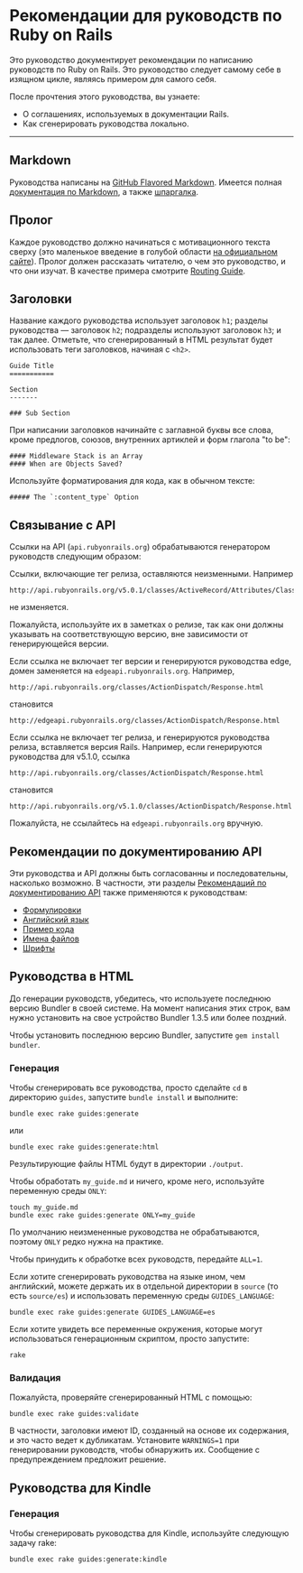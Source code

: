 Рекомендации для руководств по Ruby on Rails
==========================================

Это руководство документирует рекомендации по написанию руководств по Ruby on Rails. Это руководство следует самому себе в изящном цикле, являясь примером для самого себя.

После прочтения этого руководства, вы узнаете:

* О соглашениях, используемых в документации Rails.
* Как сгенерировать руководства локально.

--------------------------------------------------------------------------------

Markdown
--------

Руководства написаны на [GitHub Flavored Markdown](https://help.github.com/articles/github-flavored-markdown). Имеется полная [документация по Markdown](http://daringfireball.net/projects/markdown/syntax), а также [шпаргалка](http://daringfireball.net/projects/markdown/basics).

Пролог
------

Каждое руководство должно начинаться с мотивационного текста сверху (это маленькое введение в голубой области [на официальном сайте](http://guides.rubyonrails.org/index.html)). Пролог должен рассказать читателю, о чем это руководство, и что они изучат. В качестве примера смотрите [Routing Guide](http://guides.rubyonrails.org/routing.html).

Заголовки
---------

Название каждого руководства использует заголовок `h1`; разделы руководства — заголовок `h2`; подразделы используют заголовок `h3`; и так далее. Отметьте, что сгенерированный в HTML результат будет использовать теги заголовков, начиная с `<h2>`.

```
Guide Title
===========

Section
-------

### Sub Section
```

При написании  заголовков начинайте с заглавной буквы все слова, кроме предлогов, союзов, внутренних артиклей и форм глагола "to be":

```
#### Middleware Stack is an Array
#### When are Objects Saved?
```

Используйте форматирования для кода, как в обычном тексте:

```
##### The `:content_type` Option
```

Связывание с API
------------------

Ссылки на API (`api.rubyonrails.org`) обрабатываются генератором руководств следующим образом:

Ссылки, включающие тег релиза, оставляются неизменными. Например

```
http://api.rubyonrails.org/v5.0.1/classes/ActiveRecord/Attributes/ClassMethods.html
```

не изменяется.

Пожалуйста, используйте их в заметках о релизе, так как они должны указывать на соответствующую версию, вне зависимости от генерирующейся версии.

Если ссылка не включает тег версии и генерируются руководства edge, домен заменяется на `edgeapi.rubyonrails.org`. Например,

```
http://api.rubyonrails.org/classes/ActionDispatch/Response.html
```

становится

```
http://edgeapi.rubyonrails.org/classes/ActionDispatch/Response.html
```

Если ссылка не включает тег релиза, и генерируются руководства релиза, вставляется версия Rails. Например, если генерируются руководства для v5.1.0, ссылка

```
http://api.rubyonrails.org/classes/ActionDispatch/Response.html
```

становится

```
http://api.rubyonrails.org/v5.1.0/classes/ActionDispatch/Response.html
```

Пожалуйста, не ссылайтесь на `edgeapi.rubyonrails.org` вручную.

Рекомендации по документированию API
------------------------------------

Эти руководства и API должны быть согласованны и последовательны, насколько возможно. В частности, эти разделы [Рекомендаций по документированию API](/api_documentation_guidelines) также применяются к руководствам:

* [Формулировки](/api_documentation_guidelines#wording)
* [Английский язык](/api_documentation_guidelines#english)
* [Пример кода](/api_documentation_guidelines#example-code)
* [Имена файлов](/api_documentation_guidelines#file-names)
* [Шрифты](/api_documentation_guidelines#fonts)

Руководства в HTML
------------------

До генерации руководств, убедитесь, что используете последнюю версию Bundler в своей системе. На момент написания этих строк, вам нужно установить на свое устройство Bundler 1.3.5 или более поздний.

Чтобы установить последнюю версию Bundler, запустите `gem install bundler`.

### Генерация

Чтобы сгенерировать все руководства, просто сделайте `cd` в директорию `guides`, запустите `bundle install` и выполните:

```
bundle exec rake guides:generate
```

или

```
bundle exec rake guides:generate:html
```

Результирующие файлы HTML будут в директории `./output`.

Чтобы обработать `my_guide.md` и ничего, кроме него, используйте переменную среды `ONLY`:

```
touch my_guide.md
bundle exec rake guides:generate ONLY=my_guide
```

По умолчанию неизмененные руководства не обрабатываются, поэтому `ONLY` редко нужна на практике.

Чтобы принудить к обработке всех руководств, передайте `ALL=1`.

Если хотите сгенерировать руководства на языке ином, чем английский, можете держать их в отдельной директории в `source` (то есть `source/es`) и использовать переменную среды `GUIDES_LANGUAGE`:

```
bundle exec rake guides:generate GUIDES_LANGUAGE=es
```

Если хотите увидеть все переменные окружения, которые могут использоваться генерационным скриптом, просто запустите:

```
rake
```

### Валидация

Пожалуйста, проверяйте сгенерированный HTML с помощью:

```
bundle exec rake guides:validate
```

В частности, заголовки имеют ID, созданный на основе их содержания, и это часто ведет к дубликатам. Установите `WARNINGS=1` при генерировании руководств, чтобы обнаружить их. Сообщение с предупреждением предложит решение.

Руководства для Kindle
----------------------

### Генерация

Чтобы сгенерировать руководства для Kindle, используйте следующую задачу rake:

```
bundle exec rake guides:generate:kindle
```
